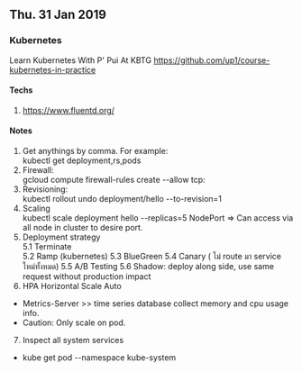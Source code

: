 ## Thu. 31 Jan 2019
### Kubernetes

Learn Kubernetes With P' Pui At KBTG
https://github.com/up1/course-kubernetes-in-practice

#### Techs
1.  https://www.fluentd.org/

#### Notes

1. Get anythings by comma. For example: <br />
  kubectl get deployment,rs,pods
2. Firewall: <br />
  gcloud compute firewall-rules create <firewallname> --allow tcp:<portNumber>
3. Revisioning: <br />
  kubectl rollout undo deployment/hello --to-revision=1
4. Scaling <br >
  kubectl scale deployment hello --replicas=5
  NodePort => Can access via all node in cluster to desire port.
5. Deployment strategy <br >
  5.1 Terminate <br />
  5.2 Ramp (kubernetes) 
  5.3 BlueGreen
  5.4 Canary ( ไม่ route มา service ใหม่ทั้งหมด)
  5.5 A/B Testing
  5.6 Shadow: deploy along side, use same request without production impact
6. HPA Horizontal Scale Auto
  * Metrics-Server >> time series database collect memory and cpu usage info.
  * Caution: Only scale on pod.    
7. Inspect all system services
  * kube get pod --namespace kube-system